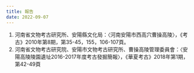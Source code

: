 ```yaml
---
title: 報告
date: 2022-09-07
---
```

1. 河南省文物考古研究所、安陽縣文化局：〈河南安陽市西高穴曹操高陵〉，《考古》2010年第8期，第35-45，155，106-107頁。
2. 河南省文物考古研究院、安陽市文物考古研究所、曹操高陵管理委員會：〈安陽高陵陵園遺址2016-2017年度考古發掘簡報〉，《華夏考古》2018年第1期，第42-49頁